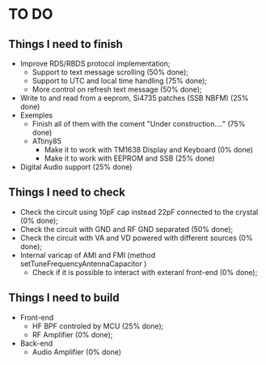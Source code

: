
# TO DO

## Things I need to finish

* Improve RDS/RBDS protocol implementation;
  * Support to text message scrolling (50% done);
  * Support to UTC and local time handling (75% done); 
  * More control on refresh text message (50% done);
* Write to and read from a eeprom,  Si4735 patches (SSB NBFM) (25% done)
* Exemples
  * Finish all of them with the coment "Under construction...." (75% done)
  * ATtiny85 
    * Make it to work with TM1638 Display and Keyboard (0% done)
    * Make it to work with EEPROM and SSB (25% done)
* Digital Audio support (25% done)
   

## Things I need to check

* Check the circuit using 10pF cap instead 22pF connected to the crystal (0% done);
* Check the circuit with GND and RF GND separated (50% done);
* Check the circuit with VA and VD powered with different sources (0% done);
* Internal varicap of AMI and FMI (method setTuneFrequencyAntennaCapacitor )
  * Check if it is possible to interact with exteranl front-end (0% done);


## Things I need to build

* Front-end
  * HF BPF controled by MCU (25% done);
  * RF Amplifier (0% done);
* Back-end 
  * Audio Amplifier (0% done)
  
  
  
  
